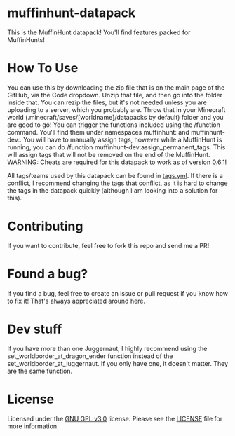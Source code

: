 # muffinhunt-datapack
This is the MuffinHunt datapack! You'll find features packed for MuffinHunts!

# How To Use
You can use this by downloading the zip file that is on the main page of the GitHub, via the Code dropdown. Unzip that file, and then go into the folder inside that. You can rezip the files, but it's not needed unless you are uploading to a server, which you probably are.
Throw that in your Minecraft world (.minecraft/saves/[worldname]/datapacks by default) folder and you are good to go!
You can trigger the functions included using the /function command. You'll find them under namespaces muffinhunt: and muffinhunt-dev:. 
You will have to manually assign tags, however while a MuffinHunt is running, you can do /function muffinhunt-dev:assign_permanent_tags. This will assign tags that will not be removed on the end of the MuffinHunt. WARNING: Cheats are required for this datapack to work as of version 0.6.1!


All tags/teams used by this datapack can be found in [tags.yml](docs/tags.yml). If there is a conflict, I recommend changing the tags that conflict, as it is hard to change the tags in the datapack quickly (although I am looking into a solution for this). 

# Contributing
If you want to contribute, feel free to fork this repo and send me a PR! 

# Found a bug?
If you find a bug, feel free to create an issue or pull request if you know how to fix it! That's always appreciated around here.

# Dev stuff
If you have more than one Juggernaut, I highly recommend using the set_worldborder_at_dragon_ender function instead of the set_worldborder_at_juggernaut. If you only have one, it doesn't matter. They are the same function. 

# License
Licensed under the [GNU GPL v3.0](https://opensource.org/licenses/GPL-3.0) license. Please see the [LICENSE](LICENSE) file for more information.
